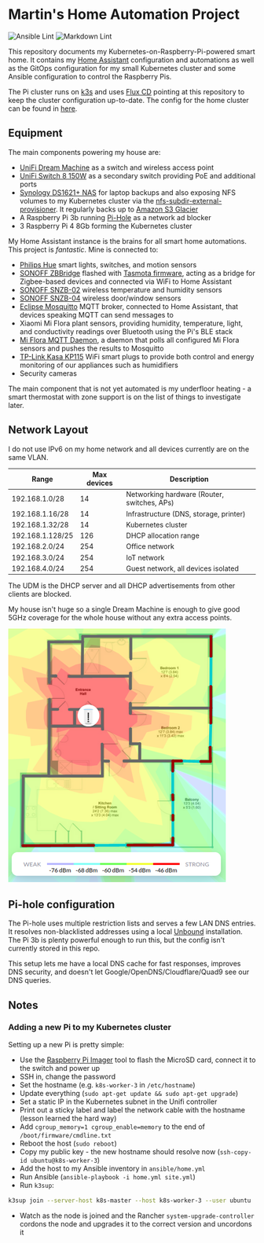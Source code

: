 # Martin's Home Automation Project

![Ansible Lint](https://github.com/mfoo/home/actions/workflows/ansible-lint.yaml/badge.svg)
![Markdown Lint](https://github.com/mfoo/home/actions/workflows/markdown-lint.yaml/badge.svg)

This repository documents my Kubernetes-on-Raspberry-Pi-powered smart home. It
contains my [Home Assistant](https://www.home-assistant.io/) configuration and
automations as well as the GitOps configuration for my small Kubernetes cluster
and some Ansible configuration to control the Raspberry Pis.

The Pi cluster runs on [k3s](https://k3s.io/) and uses [Flux
CD](https://fluxcd.io/) pointing at this repository to keep the cluster
configuration up-to-date. The config for the home cluster can be found in
[here](clusters/home-cluster).

## Equipment

The main components powering my house are:

- [UniFi Dream
  Machine](https://store.ui.com/collections/unifi-network-routing-switching/products/unifi-dream-machine)
  as a switch and wireless access point
- [UniFi Switch 8 150W](https://www.ui.com/unifi-switching/unifi-switch-8-150w/)
  as a secondary switch providing PoE and additional ports
- [Synology DS1621+ NAS](https://www.synology.com/en-us/products/DS1621+)
  for laptop backups and also exposing NFS volumes to my Kubernetes cluster via
  the
  [nfs-subdir-external-provisioner](https://github.com/kubernetes-sigs/nfs-subdir-external-provisioner).
  It regularly backs up to [Amazon S3 Glacier](https://aws.amazon.com/glacier/)
- A Raspberry Pi 3b running [Pi-Hole](https://pi-hole.net/) as a network ad
  blocker
- 3 Raspberry Pi 4 8Gb forming the Kubernetes cluster

My Home Assistant instance is the brains for all smart home automations. This
project is *fantastic*. Mine is connected to:

- [Philips Hue](https://www.philips-hue.com/en-gb) smart lights, switches, and
  motion sensors
- [SONOFF ZBBridge](https://sonoff.tech/product/smart-home-security/zbbridge/)
  flashed with [Tasmota firmware](https://tasmota.github.io/docs/), acting as
  a bridge for Zigbee-based devices and connected via WiFi to Home Assistant
- [SONOFF SNZB-02](https://sonoff.tech/product/smart-home-security/snzb-02/)
  wireless temperature and humidity sensors
- [SONOFF SNZB-04](https://sonoff.tech/product/smart-home-security/snzb-04/)
  wireless door/window sensors
- [Eclipse Mosquitto](https://mosquitto.org/) MQTT broker, connected to Home
  Assistant, that devices speaking MQTT can send messages to
- Xiaomi Mi Flora plant sensors, providing humidity, temperature, light, and
  conductivity readings over Bluetooth using the Pi's BLE stack
- [Mi Flora MQTT Daemon](https://github.com/ThomDietrich/miflora-mqtt-daemon), a
  daemon that polls all configured Mi Flora sensors and pushes the results to
  Mosquitto
- [TP-Link Kasa
  KP115](https://www.tp-link.com/uk/home-networking/smart-plug/kp115/) WiFi
  smart plugs to provide both control and energy monitoring of our appliances
  such as humidifiers
- Security cameras

The main component that is not yet automated is my underfloor heating - a smart
thermostat with zone support is on the list of things to investigate later.

## Network Layout

I do not use IPv6 on my home network and all devices currently are on the same
VLAN.

| Range            | Max devices | Description                                 |
|------------------|-------------|---------------------------------------------|
| 192.168.1.0/28   |          14 | Networking hardware (Router, switches, APs) |
| 192.168.1.16/28  |          14 | Infrastructure (DNS, storage, printer)      |
| 192.168.1.32/28  |          14 | Kubernetes cluster                          |
| 192.168.1.128/25 |         126 | DHCP allocation range                       |
| 192.168.2.0/24   |         254 | Office network                              |
| 192.168.3.0/24   |         254 | IoT network                                 |
| 192.168.4.0/24   |         254 | Guest network, all devices isolated         |

The UDM is the DHCP server and all DHCP advertisements from other clients are
blocked.

My house isn't huge so a single Dream Machine is enough to give good 5GHz
coverage for the whole house without any extra access points.

![WiFi coverage floor plan](img/5G_wifi_map.png)

## Pi-hole configuration

The Pi-hole uses multiple restriction lists and serves a few LAN DNS entries. It
resolves non-blacklisted addresses using a local
[Unbound](https://www.nlnetlabs.nl/projects/unbound/about/) installation. The Pi
3b is plenty powerful enough to run this, but the config isn't currently stored
in this repo.

This setup lets me have a local DNS cache for fast responses, improves DNS
security, and doesn't let Google/OpenDNS/Cloudflare/Quad9 see our DNS queries.

## Notes

### Adding a new Pi to my Kubernetes cluster

Setting up a new Pi is pretty simple:

- Use the [Raspberry Pi
  Imager](https://www.raspberrypi.org/blog/raspberry-pi-imager-imaging-utility/)
  tool to flash the MicroSD card, connect it to the switch and power up
- SSH in, change the password
- Set the hostname (e.g. `k8s-worker-3` in `/etc/hostname`)
- Update everything (`sudo apt-get update && sudo apt-get upgrade`)
- Set a static IP in the Kubernetes subnet in the Unifi controller
- Print out a sticky label and label the network cable with the hostname (lesson
  learned the hard way)
- Add `cgroup_memory=1 cgroup_enable=memory` to the end of
  `/boot/firmware/cmdline.txt`
- Reboot the host (`sudo reboot`)
- Copy my public key - the new hostname should resolve now (`ssh-copy-id
  ubuntu@k8s-worker-3`)
- Add the host to my Ansible inventory in `ansible/home.yml`
- Run Ansible (`ansible-playbook -i home.yml site.yml`)
- Run `k3sup`:

```sh
k3sup join --server-host k8s-master --host k8s-worker-3 --user ubuntu
```

- Watch as the node is joined and the Rancher `system-upgrade-controller`
  cordons the node and upgrades it to the correct version and uncordons it
